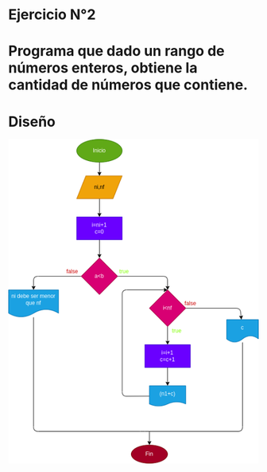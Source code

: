 # Ejercicio N°2

# Programa que dado un rango de números enteros, obtiene la cantidad de números que contiene.

# Diseño
![Diagrama de flujo](diagrama.png "Diagrama de flujo")